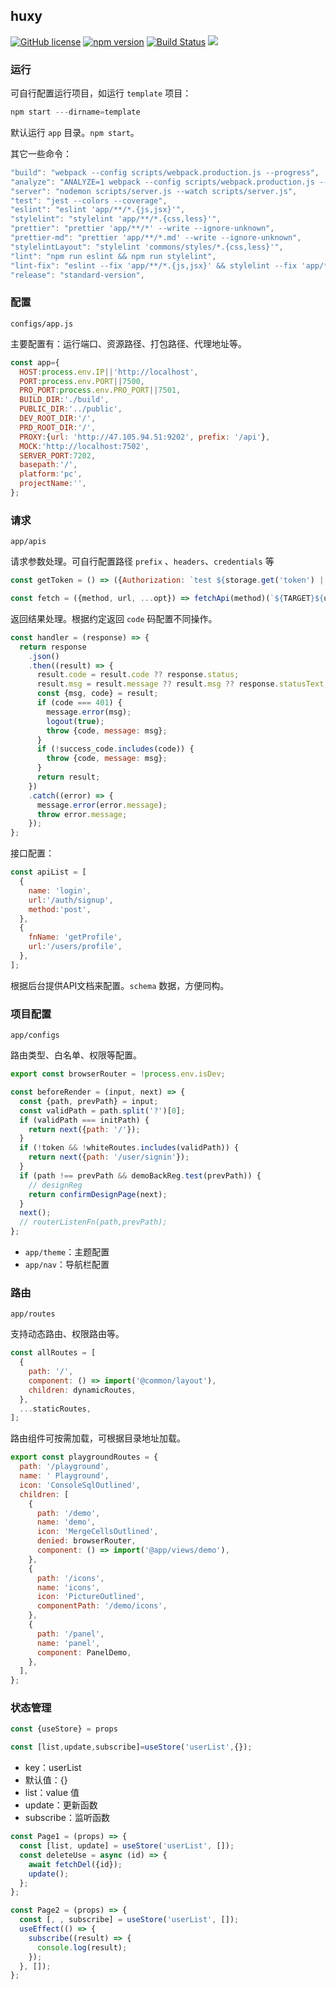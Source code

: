 ## huxy


[![GitHub license](https://img.shields.io/badge/license-MIT-blue.svg)](https://github.com/ahyiru/ihuxy/blob/develop/LICENSE)
[![npm version](https://img.shields.io/npm/v/@huxy/router.svg)](https://www.npmjs.com/package/@huxy/router)
[![Build Status](https://api.travis-ci.com/ahyiru/ihuxy.svg?branch=develop)](https://app.travis-ci.com/github/ahyiru/ihuxy)
[![](https://img.shields.io/badge/blog-ihuxy-blue.svg)](http://ihuxy.com/)


### 运行

可自行配置运行项目，如运行 `template` 项目：

```js
npm start ---dirname=template

```

默认运行 `app` 目录。`npm start`。

其它一些命令：

```js
"build": "webpack --config scripts/webpack.production.js --progress",
"analyze": "ANALYZE=1 webpack --config scripts/webpack.production.js --progress",
"server": "nodemon scripts/server.js --watch scripts/server.js",
"test": "jest --colors --coverage",
"eslint": "eslint 'app/**/*.{js,jsx}'",
"stylelint": "stylelint 'app/**/*.{css,less}'",
"prettier": "prettier 'app/**/*' --write --ignore-unknown",
"prettier-md": "prettier 'app/**/*.md' --write --ignore-unknown",
"stylelintLayout": "stylelint 'commons/styles/*.{css,less}'",
"lint": "npm run eslint && npm run stylelint",
"lint-fix": "eslint --fix 'app/**/*.{js,jsx}' && stylelint --fix 'app/**/*.{css,less}'",
"release": "standard-version",

```

### 配置

`configs/app.js`

主要配置有：运行端口、资源路径、打包路径、代理地址等。

```js
const app={
  HOST:process.env.IP||'http://localhost',
  PORT:process.env.PORT||7500,
  PRO_PORT:process.env.PRO_PORT||7501,
  BUILD_DIR:'./build',
  PUBLIC_DIR:'../public',
  DEV_ROOT_DIR:'/',
  PRD_ROOT_DIR:'/',
  PROXY:{url: 'http://47.105.94.51:9202', prefix: '/api'},
  MOCK:'http://localhost:7502',
  SERVER_PORT:7202,
  basepath:'/',
  platform:'pc',
  projectName:'',
};

```

### 请求

`app/apis`

请求参数处理。可自行配置路径 `prefix` 、`headers`、`credentials` 等

```js
const getToken = () => ({Authorization: `test ${storage.get('token') || ''}`});

const fetch = ({method, url, ...opt}) => fetchApi(method)(`${TARGET}${url}`, {...opt, headers: getToken(), credentials: 'omit'});

```

返回结果处理。根据约定返回 `code` 码配置不同操作。

```js
const handler = (response) => {
  return response
    .json()
    .then((result) => {
      result.code = result.code ?? response.status;
      result.msg = result.message ?? result.msg ?? response.statusText;
      const {msg, code} = result;
      if (code === 401) {
        message.error(msg);
        logout(true);
        throw {code, message: msg};
      }
      if (!success_code.includes(code)) {
        throw {code, message: msg};
      }
      return result;
    })
    .catch((error) => {
      message.error(error.message);
      throw error.message;
    });
};

```
接口配置：

```js
const apiList = [
  {
    name: 'login',
    url:'/auth/signup',
    method:'post',
  },
  {
    fnName: 'getProfile',
    url:'/users/profile',
  },
];

```

根据后台提供API文档来配置。`schema` 数据，方便同构。

### 项目配置

`app/configs`

路由类型、白名单、权限等配置。

```js
export const browserRouter = !process.env.isDev;

const beforeRender = (input, next) => {
  const {path, prevPath} = input;
  const validPath = path.split('?')[0];
  if (validPath === initPath) {
    return next({path: '/'});
  }
  if (!token && !whiteRoutes.includes(validPath)) {
    return next({path: '/user/signin'});
  }
  if (path !== prevPath && demoBackReg.test(prevPath)) {
    // designReg
    return confirmDesignPage(next);
  }
  next();
  // routerListenFn(path,prevPath);
};

```

- `app/theme`：主题配置
- `app/nav`：导航栏配置

### 路由

`app/routes`

支持动态路由、权限路由等。

```js
const allRoutes = [
  {
    path: '/',
    component: () => import('@common/layout'),
    children: dynamicRoutes,
  },
  ...staticRoutes,
];

```

路由组件可按需加载，可根据目录地址加载。

```js
export const playgroundRoutes = {
  path: '/playground',
  name: ' Playground',
  icon: 'ConsoleSqlOutlined',
  children: [
    {
      path: '/demo',
      name: 'demo',
      icon: 'MergeCellsOutlined',
      denied: browserRouter,
      component: () => import('@app/views/demo'),
    },
    {
      path: '/icons',
      name: 'icons',
      icon: 'PictureOutlined',
      componentPath: '/demo/icons',
    },
    {
      path: '/panel',
      name: 'panel',
      component: PanelDemo,
    },
  ],
};

```

### 状态管理

```js
const {useStore} = props

const [list,update,subscribe]=useStore('userList',{});

```

- key：userList
- 默认值：{}
- list：value 值
- update：更新函数
- subscribe：监听函数

```js
const Page1 = (props) => {
  const [list, update] = useStore('userList', []);
  const deleteUse = async (id) => {
    await fetchDel({id});
    update();
  };
};

const Page2 = (props) => {
  const [, , subscribe] = useStore('userList', []);
  useEffect(() => {
    subscribe((result) => {
      console.log(result);
    });
  }, []);
};
```


